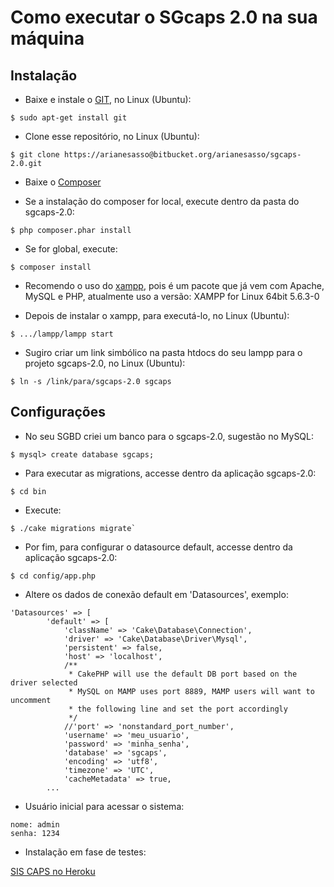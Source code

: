 # Como executar o SGcaps 2.0 na sua máquina

## Instalação

* Baixe e instale o [GIT](https://git-scm.com/book/en/v2/Getting-Started-Installing-Git), no Linux (Ubuntu):

```
$ sudo apt-get install git
```

* Clone esse repositório, no Linux (Ubuntu):

```
$ git clone https://arianesasso@bitbucket.org/arianesasso/sgcaps-2.0.git
```

* Baixe o [Composer](http://getcomposer.org/doc/00-intro.md)

* Se a instalação do composer for local, execute dentro da pasta do sgcaps-2.0: 

```
$ php composer.phar install

```
* Se for global, execute:

```
$ composer install
```

* Recomendo o uso do [xampp](https://www.apachefriends.org/download.html), pois é um pacote que já vem com Apache, MySQL e PHP, atualmente uso a versão: XAMPP for Linux 64bit 5.6.3-0

* Depois de instalar o xampp, para executá-lo, no Linux (Ubuntu):

```
$ .../lampp/lampp start
```

* Sugiro criar um link simbólico na pasta htdocs do seu lampp para o projeto sgcaps-2.0, no Linux (Ubuntu):
```
$ ln -s /link/para/sgcaps-2.0 sgcaps
```

## Configurações

* No seu SGBD criei um banco para o sgcaps-2.0, sugestão no MySQL:
```
$ mysql> create database sgcaps;
```

* Para executar as migrations, accesse dentro da aplicação sgcaps-2.0:
```
$ cd bin
```

* Execute:
```
$ ./cake migrations migrate`
```

* Por fim, para configurar o datasource default, accesse dentro da aplicação sgcaps-2.0:
```
$ cd config/app.php
```

* Altere os dados de conexão default em 'Datasources', exemplo:

``` 
'Datasources' => [
        'default' => [
            'className' => 'Cake\Database\Connection',
            'driver' => 'Cake\Database\Driver\Mysql',
            'persistent' => false,
            'host' => 'localhost',
            /**
             * CakePHP will use the default DB port based on the driver selected
             * MySQL on MAMP uses port 8889, MAMP users will want to uncomment
             * the following line and set the port accordingly
             */
            //'port' => 'nonstandard_port_number',
            'username' => 'meu_usuario',
            'password' => 'minha_senha',
            'database' => 'sgcaps',
            'encoding' => 'utf8',
            'timezone' => 'UTC',
            'cacheMetadata' => true,
	    ...
```

* Usuário inicial para acessar o sistema:
```
nome: admin
senha: 1234
```

* Instalação em fase de testes:

[SIS CAPS no Heroku](http://sgcaps.herokuapp.com/)